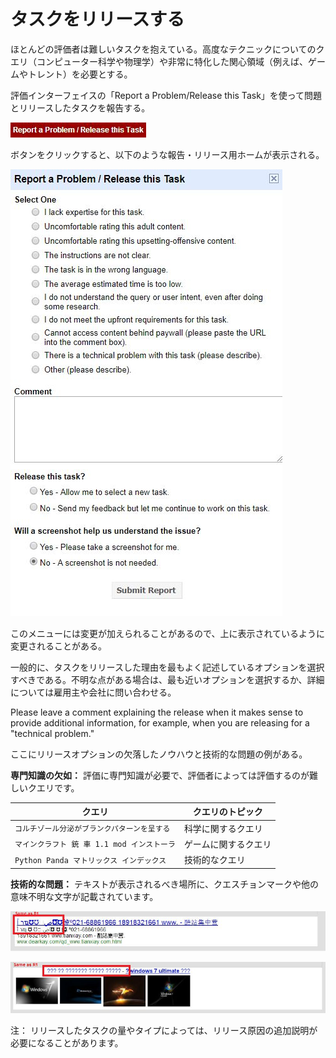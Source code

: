 # タスクをリリースする

ほとんどの評価者は難しいタスクを抱えている。高度なテクニックについてのクエリ（コンピューター科学や物理学）や非常に特化した関心領域（例えば、ゲームやトレント）を必要とする。

評価インターフェイスの「Report a Problem/Release this Task」を使って問題とリリースしたタスクを報告する。

![](../images/img850.jpg)

ボタンをクリックすると、以下のような報告・リリース用ホームが表示される。

![](../images/img851.jpg)

このメニューには変更が加えられることがあるので、上に表示されているように変更されることがある。

一般的に、タスクをリリースした理由を最もよく記述しているオプションを選択すべきである。不明な点がある場合は、最も近いオプションを選択するか、詳細については雇用主や会社に問い合わせる。

Please leave a comment explaining the release when it makes sense to provide additional information, for example, when you are releasing for a "technical problem."

ここにリリースオプションの欠落したノウハウと技術的な問題の例がある。

**専門知識の欠如：** 評価に専門知識が必要で、評価者によっては評価するのが難しいクエリです。

クエリ|クエリのトピック
---|---
`コルチゾール分泌がブランクパターンを呈する`|科学に関するクエリ
`マインクラフト 銃 車 1.1 mod インストーラ`|ゲームに関するクエリ
`Python Panda マトリックス インデックス`|技術的なクエリ

**技術的な問題：** テキストが表示されるべき場所に、クエスチョンマークや他の意味不明な文字が記載されています。

![](../images/img853.jpg)

![](../images/img854.jpg)

注： リリースしたタスクの量やタイプによっては、リリース原因の追加説明が必要になることがあります。
